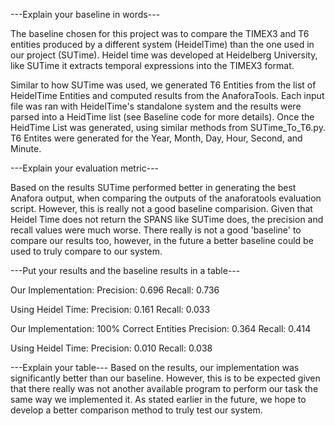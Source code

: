 ---Explain your baseline in words---

The baseline chosen for this project was to compare the TIMEX3 and T6 entities produced by a different system (HeidelTime) than the one used in our project (SUTime).  Heidel time was developed at Heidelberg University, like SUTime it extracts temporal expressions into the TIMEX3 format.  

Similar to how SUTime was used, we generated T6 Entities from the list of HeidelTime Entities and computed results from the AnaforaTools. Each input file was ran with HeidelTime's standalone system and the results were parsed into a HeidTime list (see Baseline code for more details).  Once the HeidTime List was generated, using similar methods from SUTime_To_T6.py. T6 Entites were generated for the Year, Month, Day, Hour, Second, and Minute.

---Explain your evaluation metric---

Based on the results SUTime performed better in generating the best Anafora output, when comparing the outputs of the anaforatools evaluation script.  However, this is really not a good baseline comparision.  Given that Heidel Time does not return the SPANS like SUTime does, the precision and recall values were much worse. There really is not a good 'baseline' to compare our results too, however, in the future a better baseline could be used to truly compare to our system. 

---Put your results and the baseline results in a table---
<PICTURE OF RESULTS TABLE>

Our Implementation: <SPANS> 
Precision: 0.696
Recall: 0.736

Using Heidel Time:
Precision: 0.161
Recall: 0.033

Our Implementation: 100% Correct Entities
Precision: 0.364
Recall: 0.414

Using Heidel Time:
Precision: 0.010
Recall: 0.038

---Explain your table---
Based on the results, our implementation was significantly better than our baseline.  However, this is to be expected given that there really was not another available program to perform our task the same way we implemented it.  As stated earlier in the future, we hope to develop a better comparison method to truly test our system.
